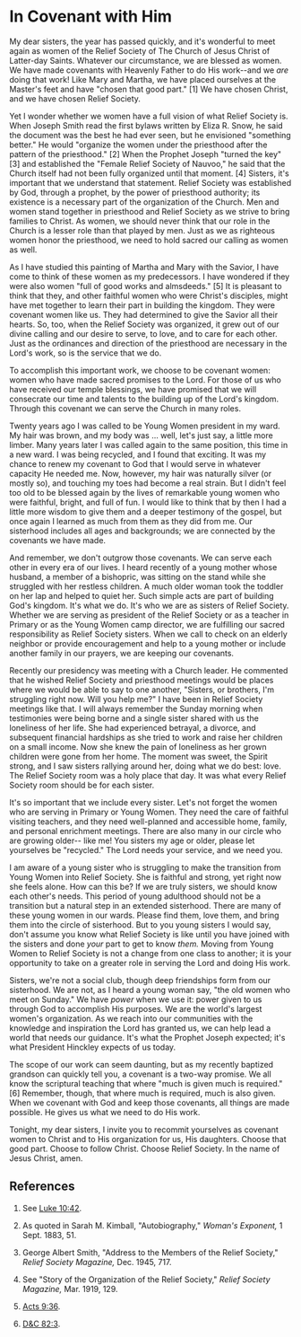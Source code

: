 # In Covenant with Him

My dear sisters, the year has passed quickly, and it's wonderful to meet again
as women of the Relief Society of The Church of Jesus Christ of Latter-day
Saints. Whatever our circumstance, we are blessed as women. We have made
covenants with Heavenly Father to do His work--and we _are_ doing that work!
Like Mary and Martha, we have placed ourselves at the Master's feet and have
"chosen that good part." [1]  We have chosen Christ, and we have chosen Relief
Society.

Yet I wonder whether we women have a full vision of what Relief Society is.
When Joseph Smith read the first bylaws written by Eliza R. Snow, he said the
document was the best he had ever seen, but he envisioned "something better."
He would "organize the women under the priesthood after the pattern of the
priesthood." [2]  When the Prophet Joseph "turned the key" [3]  and
established the "Female Relief Society of Nauvoo," he said that the Church
itself had not been fully organized until that moment. [4]  Sisters, it's
important that we understand that statement. Relief Society was established by
God, through a prophet, by the power of priesthood authority; its existence is
a necessary part of the organization of the Church. Men and women stand
together in priesthood and Relief Society as we strive to bring families to
Christ. As women, we should never think that our role in the Church is a
lesser role than that played by men. Just as we as righteous women honor the
priesthood, we need to hold sacred our calling as women as well.

As I have studied this painting of Martha and Mary with the Savior, I have
come to think of these women as my predecessors. I have wondered if they were
also women "full of good works and almsdeeds." [5]  It is pleasant to think
that they, and other faithful women who were Christ's disciples, might have
met together to learn their part in building the kingdom. They were covenant
women like us. They had determined to give the Savior all their hearts. So,
too, when the Relief Society was organized, it grew out of our divine calling
and our desire to serve, to love, and to care for each other. Just as the
ordinances and direction of the priesthood are necessary in the Lord's work,
so is the service that we do.

To accomplish this important work, we choose to be covenant women: women who
have made sacred promises to the Lord. For those of us who have received our
temple blessings, we have promised that we will consecrate our time and
talents to the building up of the Lord's kingdom. Through this covenant we can
serve the Church in many roles.

Twenty years ago I was called to be Young Women president in my ward. My hair
was brown, and my body was ... well, let's just say, a little more limber. Many
years later I was called again to the same position, this time in a new ward.
I was being recycled, and I found that exciting. It was my chance to renew my
covenant to God that I would serve in whatever capacity He needed me. Now,
however, my hair was naturally silver (or mostly so), and touching my toes had
become a real strain. But I didn't feel too old to be blessed again by the
lives of remarkable young women who were faithful, bright, and full of fun. I
would like to think that by then I had a little more wisdom to give them and a
deeper testimony of the gospel, but once again I learned as much from them as
they did from me. Our sisterhood includes all ages and backgrounds; we are
connected by the covenants we have made.

And remember, we don't outgrow those covenants. We can serve each other in
every era of our lives. I heard recently of a young mother whose husband, a
member of a bishopric, was sitting on the stand while she struggled with her
restless children. A much older woman took the toddler on her lap and helped
to quiet her. Such simple acts are part of building God's kingdom. It's what
we do. It's who we are as sisters of Relief Society. Whether we are serving as
president of the Relief Society or as a teacher in Primary or as the Young
Women camp director, we are fulfilling our sacred responsibility as Relief
Society sisters. When we call to check on an elderly neighbor or provide
encouragement and help to a young mother or include another family in our
prayers, we are keeping our covenants.

Recently our presidency was meeting with a Church leader. He commented that he
wished Relief Society and priesthood meetings would be places where we would
be able to say to one another, "Sisters, or brothers, I'm struggling right
now. Will you help me?" I have been in Relief Society meetings like that. I
will always remember the Sunday morning when testimonies were being borne and
a single sister shared with us the loneliness of her life. She had experienced
betrayal, a divorce, and subsequent financial hardships as she tried to work
and raise her children on a small income. Now she knew the pain of loneliness
as her grown children were gone from her home. The moment was sweet, the
Spirit strong, and I saw sisters rallying around her, doing what we do best:
love. The Relief Society room was a holy place that day. It was what every
Relief Society room should be for each sister.

It's so important that we include every sister. Let's not forget the women who
are serving in Primary or Young Women. They need the care of faithful visiting
teachers, and they need well-planned and accessible home, family, and personal
enrichment meetings. There are also many in our circle who are growing older--
like me! You sisters my age or older, please let yourselves be "recycled." The
Lord needs your service, and we need you.

I am aware of a young sister who is struggling to make the transition from
Young Women into Relief Society. She is faithful and strong, yet right now she
feels alone. How can this be? If we are truly sisters, we should know each
other's needs. This period of young adulthood should not be a transition but a
natural step in an extended sisterhood. There are many of these young women in
our wards. Please find them, love them, and bring them into the circle of
sisterhood. But to you young sisters I would say, don't assume you know what
Relief Society is like until you have joined with the sisters and done _your_
part to get to know _them._ Moving from Young Women to Relief Society is not a
change from one class to another; it is your opportunity to take on a greater
role in serving the Lord and doing His work.

Sisters, we're not a social club, though deep friendships form from our
sisterhood. We are not, as I heard a young woman say, "the old women who meet
on Sunday." We have _power_ when we use it: power given to us through God to
accomplish His purposes. We are the world's largest women's organization. As
we reach into our communities with the knowledge and inspiration the Lord has
granted us, we can help lead a world that needs our guidance. It's what the
Prophet Joseph expected; it's what President Hinckley expects of us today.

The scope of our work can seem daunting, but as my recently baptized grandson
can quickly tell you, a covenant is a two-way promise. We all know the
scriptural teaching that where "much is given much is required." [6]
Remember, though, that where much is required, much is also given. When we
covenant with God and keep those covenants, all things are made possible. He
gives us what we need to do His work.

Tonight, my dear sisters, I invite you to recommit yourselves as covenant
women to Christ and to His organization for us, His daughters. Choose that
good part. Choose to follow Christ. Choose Relief Society. In the name of
Jesus Christ, amen.

## References

  1.  See [Luke 10:42](https://www.lds.org/scriptures/nt/luke/10.42?lang=eng#41).

  2.  As quoted in Sarah M. Kimball, "Autobiography," _Woman's Exponent,_ 1 Sept. 1883, 51.

  3.  George Albert Smith, "Address to the Members of the Relief Society," _Relief Society Magazine,_ Dec. 1945, 717.

  4.  See "Story of the Organization of the Relief Society," _Relief Society Magazine,_ Mar. 1919, 129.

  5.   [Acts 9:36](https://www.lds.org/scriptures/nt/acts/9.36?lang=eng#35).

  6.   [D&amp;C 82:3](https://www.lds.org/scriptures/dc-testament/dc/82.3?lang=eng#2).

